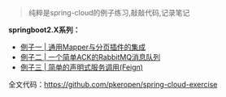 > 纯粹是spring-cloud的例子练习,敲敲代码,记录笔记

**springboot2.X系列：**

* [例子一 | 通用Mapper与分页插件的集成](https://github.com/pkeropen/spring-cloud-exercise/tree/master/spring-boot-with-mybatis-demo)
* [例子二 | 一个简单ACK的RabbitMQ消息队列](https://github.com/pkeropen/spring-cloud-exercise/tree/master/spring-boot-with-mybatis-demo)
* [例子三 | 简单的声明式服务调用(Feign)](https://github.com/pkeropen/spring-cloud-exercise/tree/master/spring-cloud-with-feign-demo)

全文代码：https://github.com/pkeropen/spring-cloud-exercise






































